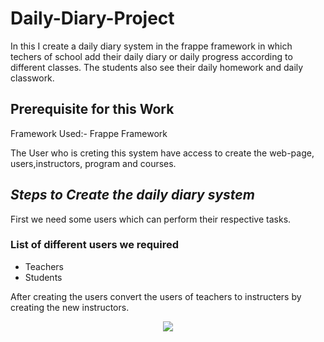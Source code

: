 # Daily-Diary-Project
In this I create a daily diary system in the frappe framework in which techers of school add their daily diary or daily progress according to different classes. The students also see their daily homework and daily classwork.

## Prerequisite for this Work
Framework Used:- Frappe Framework

The User who is creting this system have access to create the web-page, users,instructors, program and courses.

## ***Steps to Create the daily diary system***

First we need some users which can perform their respective tasks. 

### List of different users we required

- Teachers
- Students

After creating the users convert the users of teachers to instructers by creating the new instructors. 

<p align="center">
  <img src="img/" />
</p>
